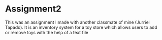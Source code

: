 # Assignment2
This was an assignment I made with another classmate of mine (Jurriel Tapado). It is an inventory system for a toy store which allows users to add or remove toys with the help of a text file
